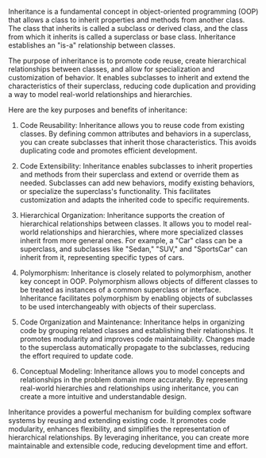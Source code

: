 Inheritance is a fundamental concept in object-oriented programming (OOP) that allows a class to inherit properties and methods from another class. The class that inherits is called a subclass or derived class, and the class from which it inherits is called a superclass or base class. Inheritance establishes an "is-a" relationship between classes.

The purpose of inheritance is to promote code reuse, create hierarchical relationships between classes, and allow for specialization and customization of behavior. It enables subclasses to inherit and extend the characteristics of their superclass, reducing code duplication and providing a way to model real-world relationships and hierarchies.

Here are the key purposes and benefits of inheritance:

01. Code Reusability: Inheritance allows you to reuse code from existing classes. By defining common attributes and behaviors in a superclass, you can create subclasses that inherit those characteristics. This avoids duplicating code and promotes efficient development.

02. Code Extensibility: Inheritance enables subclasses to inherit properties and methods from their superclass and extend or override them as needed. Subclasses can add new behaviors, modify existing behaviors, or specialize the superclass's functionality. This facilitates customization and adapts the inherited code to specific requirements.

03. Hierarchical Organization: Inheritance supports the creation of hierarchical relationships between classes. It allows you to model real-world relationships and hierarchies, where more specialized classes inherit from more general ones. For example, a "Car" class can be a superclass, and subclasses like "Sedan," "SUV," and "SportsCar" can inherit from it, representing specific types of cars.

04. Polymorphism: Inheritance is closely related to polymorphism, another key concept in OOP. Polymorphism allows objects of different classes to be treated as instances of a common superclass or interface. Inheritance facilitates polymorphism by enabling objects of subclasses to be used interchangeably with objects of their superclass.

05. Code Organization and Maintenance: Inheritance helps in organizing code by grouping related classes and establishing their relationships. It promotes modularity and improves code maintainability. Changes made to the superclass automatically propagate to the subclasses, reducing the effort required to update code.

06. Conceptual Modeling: Inheritance allows you to model concepts and relationships in the problem domain more accurately. By representing real-world hierarchies and relationships using inheritance, you can create a more intuitive and understandable design.

Inheritance provides a powerful mechanism for building complex software systems by reusing and extending existing code. It promotes code modularity, enhances flexibility, and simplifies the representation of hierarchical relationships. By leveraging inheritance, you can create more maintainable and extensible code, reducing development time and effort.